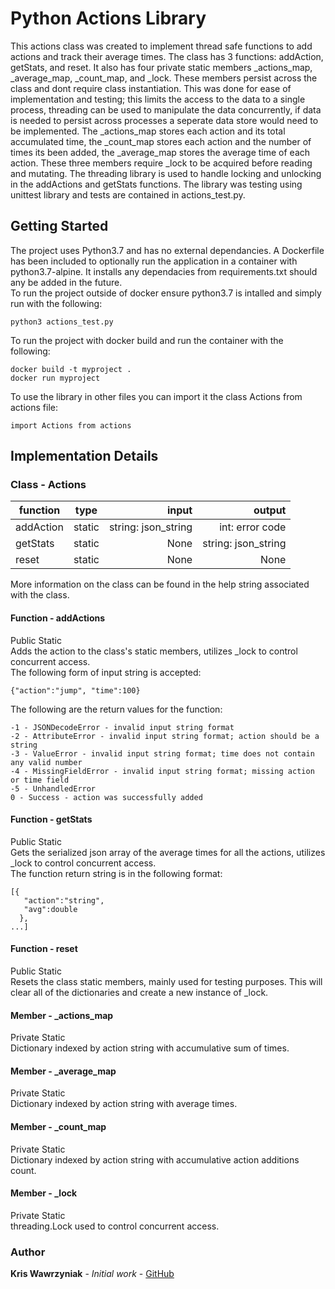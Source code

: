 # Python Actions Library 
 
This actions class was created to implement thread safe functions to add actions and track their average times. The class has 3 functions: addAction, getStats, and reset. It also has four private static members _actions_map, _average_map, _count_map, and _lock. These members persist across the class and dont require class instantiation. This was done for ease of implementation and testing; this limits the access to the data to a single process, threading can be used to manipulate the data concurrently, if data is needed to persist across processes a seperate data store would need to be implemented. The _actions_map stores each action and its total accumulated time, the _count_map stores each action and the number of times its been added, the _average_map stores the average time of each action. These three members require _lock to be acquired before reading and mutating. The threading library is used to handle locking and unlocking in the addActions and getStats functions. The library was testing using unittest library and tests are contained in actions_test.py. 

## Getting Started 

The project uses Python3.7 and has no external dependancies. A Dockerfile has been included to optionally run the application in a container with python3.7-alpine. It installs any dependacies from requirements.txt should any be added in the future.\
To run the project outside of docker ensure python3.7 is intalled and simply run with the following: 
```
python3 actions_test.py
```

To run the project with docker build and run the container with the following: 
```
docker build -t myproject .
docker run myproject
```

To use the library in other files you can import it the class Actions from actions file:
```
import Actions from actions
```

## Implementation Details
### Class - Actions
| function        | type            | input                     | output |
| ------------- |:-------------:    | -----:                    | ----:|
| addAction     | static            | string: json_string       |int: error code|
| getStats      | static            |   None                    |string: json_string|
| reset         | static            |   None                    |None|

More information on the class can be found in the help string associated with the class.
#### Function - addActions
Public Static\
Adds the action to the class's static members, utilizes _lock to control concurrent access.\
The following form of input string is accepted: 
```
{"action":"jump", "time":100}
```
The following are the return values for the function: 
```
-1 - JSONDecodeError - invalid input string format
-2 - AttributeError - invalid input string format; action should be a string
-3 - ValueError - invalid input string format; time does not contain any valid number
-4 - MissingFieldError - invalid input string format; missing action or time field
-5 - UnhandledError 
0 - Success - action was successfully added
```
#### Function - getStats
Public Static\
Gets the serialized json array of the average times for all the actions, utilizes _lock to control concurrent access.\
The function return string is in the following format: 
```
[{
   "action":"string",
   "avg":double
  }, 
...]
```
#### Function - reset
Public Static\
Resets the class static members, mainly used for testing purposes. This will clear all of the dictionaries and create a new instance of _lock. 
#### Member - _actions_map
Private Static\
Dictionary indexed by action string with accumulative sum of times.
#### Member - _average_map
Private Static\
Dictionary indexed by action string with average times.
#### Member - _count_map
Private Static\
Dictionary indexed by action string with accumulative action additions count.
#### Member - _lock
Private Static\
threading.Lock used to control concurrent access.

### Author 
**Kris Wawrzyniak** - *Initial work* - [GitHub](https://github.com/kriswawrzyniak)
